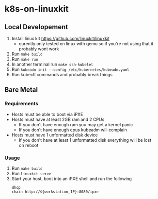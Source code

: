 # k8s-on-linuxkit

## Local Developement

1. Install linux kit https://github.com/linuxkit/linuxkit
    * curently only tested on linux with qemu so if you're not using that it probably wont work
1. Run `make build`
1. Run `make run`
1. In another terminal run `make ssh-kubelet`
1. Run `kubeadm init --config /etc/kubernetes/kubeadm.yaml`
1. Run kubectl commands and probably break things


## Bare Metal

### Requirements

* Hosts must be able to boot via iPXE
* Hosts must have at least 2GB ram and 2 CPUs
    * If you don't have enough ram you may get a kernel panic
    * If you don't have enough cpus kubeadm will complain
* Hosts must have 1 unformatted disk device
    * If you don't have at least 1 unformatted disk everything will be lost on reboot

### Usage

1. Run `make build`
1. Run `linuxkit serve`
1. Start your host, boot into an iPXE shell and run the following
    ```
    dhcp
    chain http://${workstation_IP}:8080/ipxe
    ```

